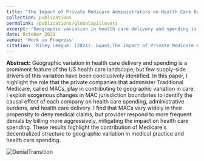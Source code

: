 ```yaml
---
title: "The Impact of Private Medicare Administrators on Health Care Delivery"
collection: publications
permalink: /publications/globalspillovers
excerpt: 'Geographic variation in health care delivery and spending is a prominent feature of the US health care landscape, but few supply-side drivers of this variation have been conclusively identified. In this paper, I highlight the role that the private companies that administer Traditional Medicare, called MACs, play in contributing to geographic variation in care. I exploit exogenous changes in MAC jurisdiction boundaries to identify the causal effect of each company on health care spending, administrative burdens, and health care delivery. I find that MACs vary widely in their propensity to deny medical claims, but provider respond to more frequent denials by billing more aggressively, mitigating the impact on health care spending. These results highlight the contribution of Medicare's decentralized structure to geographic variation in medical practice and health care spending.'
date: October 2021
venue: 'Work in Progress'
citation: 'Riley League. (2021). &quot;The Impact of Private Medicare Administrators on Health Care Delivery&quot; Work in Progress.'
---
```


**Abstract:** Geographic variation in health care delivery and spending is a prominent feature of the US health care landscape, but few supply-side drivers of this variation have been conclusively identified. In this paper, I highlight the role that the private companies that administer Traditional Medicare, called MACs, play in contributing to geographic variation in care. I exploit exogenous changes in MAC jurisdiction boundaries to identify the causal effect of each company on health care spending, administrative burdens, and health care delivery. I find that MACs vary widely in their propensity to deny medical claims, but provider respond to more frequent denials by billing more aggressively, mitigating the impact on health care spending. These results highlight the contribution of Medicare's decentralized structure to geographic variation in medical practice and health care spending. 

![DenialTransition](https://rileyleague.github.io/images/transition_deny.png)
